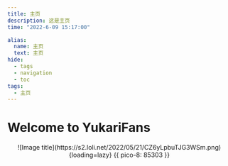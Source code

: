 ```yaml
---
title: 主页
description: 这是主页
time: "2022-6-09 15:17:00"

alias: 
  name: 主页
  text: 主页
hide:
  - tags
  - navigation
  - toc
tags:
  - 主页
---
```


# Welcome to YukariFans
<center>
![Image title](https://s2.loli.net/2022/05/21/CZ6yLpbuTJG3WSm.png){loading=lazy}
{{ pico-8: 85303 }}</center>
